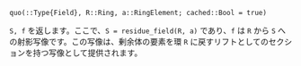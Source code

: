 ```
quo(::Type{Field}, R::Ring, a::RingElement; cached::Bool = true)
```

`S, f` を返します。ここで、`S = residue_field(R, a)` であり、`f` は `R` から `S` への射影写像です。この写像は、剰余体の要素を環 `R` に戻すリフトとしてのセクションを持つ写像として提供されます。
